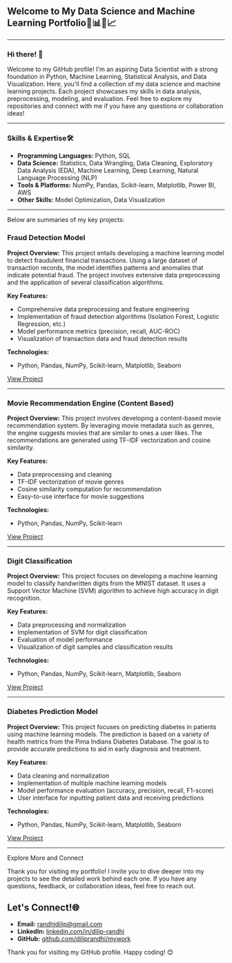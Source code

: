 ## Welcome to My Data Science and Machine Learning Portfolio🚀📊🤖📈
---
### Hi there! 👋

Welcome to my GitHub profile! I'm an aspiring Data Scientist with a strong foundation in Python, Machine Learning, Statistical Analysis, and Data Visualization. Here, you'll find a collection of my data science and machine learning projects. Each project showcases my skills in data analysis, preprocessing, modeling, and evaluation. Feel free to explore my repositories and connect with me if you have any questions or collaboration ideas!

---

### Skills & Expertise🛠️

- **Programming Languages:** Python, SQL
- **Data Science:** Statistics, Data Wrangling, Data Cleaning, Exploratory Data Analysis (EDA), Machine Learning, Deep Learning, Natural Language Processing (NLP)
- **Tools & Platforms:** NumPy, Pandas, Scikit-learn, Matplotlib, Power BI, AWS
- **Other Skills:** Model Optimization, Data Visualization

---

Below are summaries of my key projects:

### Fraud Detection Model

**Project Overview:**
This project entails developing a machine learning model to detect fraudulent financial transactions. Using a large dataset of transaction records, the model identifies patterns and anomalies that indicate potential fraud. The project involves extensive data preprocessing and the application of several classification algorithms.

**Key Features:**
- Comprehensive data preprocessing and feature engineering
- Implementation of fraud detection algorithms (Isolation Forest, Logistic Regression, etc.)
- Model performance metrics (precision, recall, AUC-ROC)
- Visualization of transaction data and fraud detection results

**Technologies:**
- Python, Pandas, NumPy, Scikit-learn, Matplotlib, Seaborn

[View Project](link_to_project)

---

### Movie Recommendation Engine (Content Based)

**Project Overview:**
This project involves developing a content-based movie recommendation system. By leveraging movie metadata such as genres, the engine suggests movies that are similar to ones a user likes. The recommendations are generated using TF-IDF vectorization and cosine similarity.

**Key Features:**
- Data preprocessing and cleaning
- TF-IDF vectorization of movie genres
- Cosine similarity computation for recommendation
- Easy-to-use interface for movie suggestions

**Technologies:**
- Python, Pandas, NumPy, Scikit-learn

[View Project](link_to_project)

---

### Digit Classification

**Project Overview:**
This project focuses on developing a machine learning model to classify handwritten digits from the MNIST dataset. It uses a Support Vector Machine (SVM) algorithm to achieve high accuracy in digit recognition.

**Key Features:**
- Data preprocessing and normalization
- Implementation of SVM for digit classification
- Evaluation of model performance
- Visualization of digit samples and classification results

**Technologies:**
- Python, Pandas, NumPy, Scikit-learn, Matplotlib, Seaborn

[View Project](link_to_project)

---

### Diabetes Prediction Model

**Project Overview:**
This project focuses on predicting diabetes in patients using machine learning models. The prediction is based on a variety of health metrics from the Pima Indians Diabetes Database. The goal is to provide accurate predictions to aid in early diagnosis and treatment.

**Key Features:**
- Data cleaning and normalization
- Implementation of multiple machine learning models
- Model performance evaluation (accuracy, precision, recall, F1-score)
- User interface for inputting patient data and receiving predictions

**Technologies:**
- Python, Pandas, NumPy, Scikit-learn, Matplotlib, Seaborn

[View Project](link_to_project)

---

Explore More and Connect

Thank you for visiting my portfolio! I invite you to dive deeper into my projects to see the detailed work behind each one. If you have any questions, feedback, or collaboration ideas, feel free to reach out.

## Let's Connect!🌐

- **Email:** [randhidilip@gmail.com](mailto:randhidilip@gmail.com)
- **LinkedIn:** [linkedin.com/in/dilip-randhi](https://www.linkedin.com/in/dilip-randhi/)
- **GitHub:** [github.com/diliprandhi/mywork](https://github.com/diliprandhi/mywork)

Thank you for visiting my GitHub profile. Happy coding! 😊
